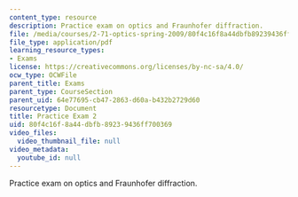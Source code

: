 ```yaml
---
content_type: resource
description: Practice exam on optics and Fraunhofer diffraction.
file: /media/courses/2-71-optics-spring-2009/80f4c16f8a44dbfb89239436ff700369_MIT2_71S09_practice2.pdf
file_type: application/pdf
learning_resource_types:
- Exams
license: https://creativecommons.org/licenses/by-nc-sa/4.0/
ocw_type: OCWFile
parent_title: Exams
parent_type: CourseSection
parent_uid: 64e77695-cb47-2863-d60a-b432b2729d60
resourcetype: Document
title: Practice Exam 2
uid: 80f4c16f-8a44-dbfb-8923-9436ff700369
video_files:
  video_thumbnail_file: null
video_metadata:
  youtube_id: null
---
```

Practice exam on optics and Fraunhofer diffraction.